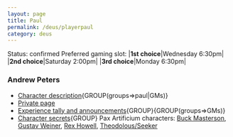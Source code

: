 ```yaml
---
layout: page
title: Paul
permalink: /deus/playerpaul
category: deus
---
```

Status: confirmed
Preferred gaming slot:
|__1st choice__|Wednesday 6:30pm|
|__2nd choice__|Saturday 2:00pm|
|__3rd choice__|Monday 6:30pm|
### Andrew Peters
* [Character description](char-public-paul){GROUP(groups=&gt;paul|GMs)}
* [Private page](char-private-paul)
* [Experience tally and announcements](announce-paul){GROUP}{GROUP(groups=&gt;GMs)}
* [Character secrets](char-secrets-paul){GROUP}
Pax Artificium characters: [Buck Masterson](/pax/pcs/buck.html), [Gustav Weiner](/pax/pcs/gustav.html), [Rex Howell](/pax/pcs/rex.html), [Theodolous/Seeker](/pax/pcs/theodolous.html)

